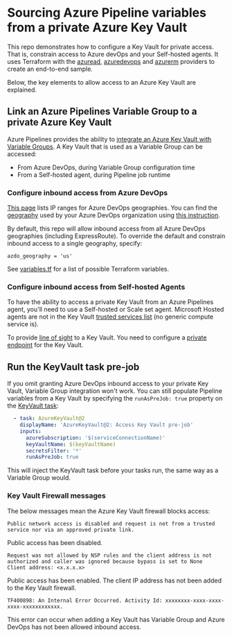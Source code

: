 # Sourcing Azure Pipeline variables from a private Azure Key Vault

This repo demonstrates how to configure a Key Vault for private access. That is, constrain access to Azure devOps and your Self-hosted agents. It uses Terraform with the [azuread](https://registry.terraform.io/providers/hashicorp/azuread/latest/docs), [azuredevops](https://registry.terraform.io/providers/microsoft/azuredevops/latest/docs) and [azurerm](https://registry.terraform.io/providers/hashicorp/azurerm/latest/docs) providers to create an end-to-end sample.

Below, the key elements to allow access to an Azure Key Vault are explained.

## Link an Azure Pipelines Variable Group to a private Azure Key Vault

Azure Pipelines provides the ability to [integrate an Azure Key Vault with Variable Groups](https://learn.microsoft.com/azure/devops/pipelines/library/variable-groups?view=azure-devops&tabs=yaml#link-secrets-from-an-azure-key-vault). A Key Vault that is used as a Variable Group can be accessed:

- From Azure DevOps, during Variable Group configuration time
- From a Self-hosted agent, during Pipeline job runtime

### Configure inbound access from Azure DevOps

[This page](https://learn.microsoft.com/azure/devops/organizations/security/allow-list-ip-url?view=azure-devops&tabs=IP-V4#inbound-connections) lists IP ranges for Azure DevOps geographies. You can find the [geography](https://learn.microsoft.com/azure/devops/organizations/security/data-protection?view=azure-devops#data-residency-and-sovereignty) used by your Azure DevOps organization using [this instruction](https://learn.microsoft.com/azure/devops/organizations/accounts/change-organization-location?view=azure-devops#find-your-organization-geography).

By default, this repo will allow inbound access from all Azure DevOps geographies (including ExpressRoute). To override the default and constrain inbound access to a single geography, specify:

```hcl
azdo_geography = 'us' 
```

See [variables.tf](terraform/variables.tf) for a list of possible Terraform variables.

### Configure inbound access from Self-hosted Agents

To have the ability to access a private Key Vault from an Azure Pipelines agent, you'll need to use a Self-hosted or Scale set agent. Microsoft Hosted agents are not in the Key Vault [trusted services list](https://learn.microsoft.com/azure/key-vault/general/overview-vnet-service-endpoints#trusted-services) (no generic compute service is).

To provide [line of sight](https://learn.microsoft.com/azure/devops/pipelines/agents/agents?view=azure-devops&tabs=yaml%2Cbrowser#communication-to-deploy-to-target-servers) to a Key Vault. You need to configure a [private endpoint](https://learn.microsoft.com/azure/key-vault/general/private-link-service?tabs=portal) for the Key Vault.

## Run the KeyVault task pre-job

If you omit granting Azure DevOps inbound access to your private Key Vault, Variable Group integration won't work. You can still populate Pipeline variables from a Key Vault by specifying the `runAsPreJob: true` property on the [KeyVault task](https://learn.microsoft.com/azure/devops/pipelines/tasks/reference/azure-key-vault-v2?view=azure-pipelines):


```yaml
  - task: AzureKeyVault@2
    displayName: 'AzureKeyVault@2: Access Key Vault pre-job'
    inputs:
      azureSubscription: '$(serviceConnectionName)'
      keyVaultName: $(keyVaultName)
      secretsFilter: '*'
      runAsPreJob: true
```

This will inject the KeyVault task before your tasks run, the same way as a Variable Group would.

### Key Vault Firewall messages

The below messages mean the Azure Key Vault firewall blocks access:

```
Public network access is disabled and request is not from a trusted service nor via an approved private link.
```

Public access has been disabled.

```
Request was not allowed by NSP rules and the client address is not authorized and caller was ignored because bypass is set to None
Client address: <x.x.x.x>
```

Public access has been enabled. The client IP address has not been added to the Key Vault firewall.

```
TF400898: An Internal Error Occurred. Activity Id: xxxxxxxx-xxxx-xxxx-xxxx-xxxxxxxxxxxx.
```

This error can occur when adding a Key Vault has Variable Group and Azure DevOps has not been allowed inbound access.
